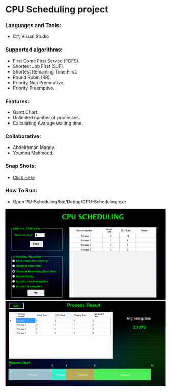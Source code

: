 # CPU Scheduling project

### Languages and Tools:
* C#, Visual Studio

### Supported algorithms:
* First Come First Served (FCFS).
* Shortest Job First (SJF).
* Shortest Remaining Time First.
* Round Robin (RR).
* Priority Non Preemptive.
* Priority Preemptive.

### Features:

* Gantt Chart.
* Unlimited number of processes.
* Calculating Avarage waiting time.

### Collaborative:
* Abdelrhman Magdy.
* Youmna Mahmoud.
### Snap Shots:
* [Click Here](https://www.google.com)
### How To Run:
* Open PU-Scheduling/bin/Debug/CPU-Scheduling.exe


![SJF](https://github.com/AbdelrhmanMagdy/CPU-Schedule/blob/master/screenshots/SJF_preemptive_inputs.PNG?raw=true)
![SJF](https://github.com/AbdelrhmanMagdy/CPU-Schedule/blob/master/screenshots/SJF_preemptive_results.PNG?raw=true)
